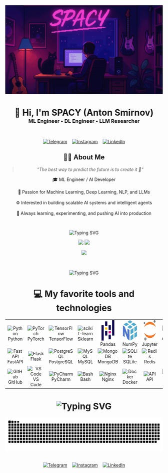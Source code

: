 <!-- ЛОГО -->

<img src="https://raw.githubusercontent.com/spacyboy/spacyboy/main/logo.png" alt="SPACY" title="SPACY"/>
<div align="justify">

<!-- ЗАГОЛОВОК -->

<h1 align="center" style="margin-bottom:0;">👋 Hi, I'm SPACY (Anton Smirnov)</h1>
<h3 align="center" style="margin-top:0;">ML Engineer • DL Engineer • LLM Researcher</h3>

<!-- СОЦСЕТИ -->

<br>

<p align="center">
  <!-- Telegram -->
  <a href="https://t.me/spaccyy" target="_blank">
    <img src="https://upload.wikimedia.org/wikipedia/commons/8/82/Telegram_logo.svg" width="60" height="60" alt="Telegram"/>&#8203;
  </a>
  &nbsp;&nbsp;&nbsp;
  <!-- Instagram -->
  <a href="https://instagram.com/spaccyy" target="_blank">
    <img src="https://upload.wikimedia.org/wikipedia/commons/a/a5/Instagram_icon.png" width="60" height="60" alt="Instagram"/>&#8203;
  </a>
  &nbsp;&nbsp;&nbsp;
  <!-- LinkedIn -->
  <a href="https://www.linkedin.com/in//" target="_blank">
    <img src="https://upload.wikimedia.org/wikipedia/commons/c/ca/LinkedIn_logo_initials.png" width="60" height="60" alt="LinkedIn"/>&#8203;
  </a>
</p>


<!-- ОБО МНЕ -->

<h2 align="center">👨‍💻 About Me</h2>

<blockquote align="center">
  <em>"The best way to predict the future is to create it 🚀"</em>
</blockquote>

<p align="center">
  🎓 ML Engineer / AI Developer  
  <br><br>
  🧪 Passion for Machine Learning, Deep Learning, NLP, and LLMs  
  <br><br>
  ⚙️ Interested in building scalable AI systems and intelligent agents  
  <br><br>
  🌱 Always learning, experimenting, and pushing AI into production  
</p>

<!-- АНИМАЦИЯ -->

<br>
<p align="center">
  <img src="https://readme-typing-svg.herokuapp.com?size=28&duration=3500&font=Share+Tech+Mono&pause=1000&center=true&vCenter=true&width=600&lines=Hi+there!+I'm+an+ML+Engineer;ML+•+DL+•+LLMs;Always+learning+new+things+🚀" alt="Typing SVG" />
</p>

<!-- ГИТХАБ СТАТИСТИКА -->

<p align="center">
  <img src="https://beautiful-github-homepage.vercel.app/api?username=spacyboy&hide_title=true&show_icons=true&theme=gotham&include_all_commits=true&hide_rank=true" height="200"/>
  <img src="https://beautiful-github-homepage.vercel.app/api/top-langs/?username=spacyboy&hide_title=false&layout=compact&theme=gotham&count_private=true" height="200"/>
</p>
<p align="center">
  <img src="https://streak-stats.demolab.com?user=spacyboy&theme=gotham&hide_border=false" height="200"/>
</p>
<br>

<!-- АНИМАЦИЯ -->

<p align="center">
<img src="https://readme-typing-svg.demolab.com?font=Share+Tech+Mono&size=28&duration=3500&pause=1200&color=00F7FF&center=true&vCenter=true&width=900&lines=%24%20init%20pipeline...;load%20dataset%20%5BOK%5D;train%20%5BGPU%20A100%5D%20%3A%20epoch%20%5B1..N%5D;metrics%3A%20ROC-AUC%200.985%E2%86%91;%3E%3E%3E%20deploy%20to%20prod%20via%20MLOps" alt="Typing SVG" />
</p>

<!-- ИКОНКИ -->

<h1 align="center">💻 My favorite tools and technologies</h1>

<table align="center">
  <!-- Row 1: Core ML / DS -->
  <tr>
    <td align="center" width="96">
      <img src="https://techstack-generator.vercel.app/python-icon.svg" alt="Python" width="65" height="65"/><br>Python
    </td>
    <td align="center" width="96">
      <img src="https://skillicons.dev/icons?i=pytorch" alt="PyTorch" width="65" height="65"/><br>PyTorch
    </td>
    <td align="center" width="96">
      <img src="https://skillicons.dev/icons?i=tensorflow" alt="TensorFlow" width="65" height="65"/><br>TensorFlow
    </td>
    <td align="center" width="96">
      <img src="https://skillicons.dev/icons?i=scikitlearn" alt="scikit-learn" width="65" height="65"/><br>Sklearn
    </td>
    <td align="center" width="96">
      <img src="https://raw.githubusercontent.com/devicons/devicon/master/icons/pandas/pandas-original.svg" width="65" height="65" alt="pandas"/><br>Pandas
    </td>
    <td align="center" width="96">
      <img src="https://raw.githubusercontent.com/devicons/devicon/master/icons/numpy/numpy-original.svg" width="65" height="65" alt="NumPy"/><br>NumPy
    </td>
    <td align="center" width="96">
      <img src="https://raw.githubusercontent.com/devicons/devicon/master/icons/jupyter/jupyter-original.svg" width="65" height="65" alt="Jupyter"/><br>Jupyter
    </td>
    <td align="center" width="96">
      <img src="https://skillicons.dev/icons?i=opencv" alt="OpenCV" width="65" height="65"/><br>OpenCV
    </td>
  </tr>

  <!-- Row 2: Data & Backend -->
  <tr>
    <td align="center" width="96">
      <img src="https://skillicons.dev/icons?i=fastapi" alt="FastAPI" width="65" height="65"/><br>FastAPI
    </td>
    <td align="center" width="96">
      <img src="https://skillicons.dev/icons?i=flask" alt="Flask" width="65" height="65"/><br>Flask
    </td>
    <td align="center" width="96">
      <img src="https://skillicons.dev/icons?i=postgres" alt="PostgreSQL" width="65" height="65"/><br>PostgreSQL
    </td>
    <td align="center" width="96">
      <img src="https://techstack-generator.vercel.app/mysql-icon.svg" alt="MySQL" width="65" height="65"/><br>MySQL
    </td>
    <td align="center" width="96">
      <img src="https://skillicons.dev/icons?i=mongodb" alt="MongoDB" width="65" height="65"/><br>MongoDB
    </td>
    <td align="center" width="96">
      <img src="https://skillicons.dev/icons?i=sqlite" alt="SQLite" width="65" height="65"/><br>SQLite
    </td>
    <td align="center" width="96">
      <img src="https://skillicons.dev/icons?i=redis" alt="Redis" width="65" height="65"/><br>Redis
    </td>
    <td align="center" width="96">
      <img src="https://skillicons.dev/icons?i=linux" alt="Linux" width="65" height="65"/><br>Linux
    </td>
  </tr>

  <!-- Row 3: Dev Tools & Extras -->
  <tr>
    <td align="center" width="96">
      <img src="https://techstack-generator.vercel.app/github-icon.svg" alt="GitHub" width="65" height="65"/><br>GitHub
    </td>
    <td align="center" width="96">
      <img src="https://skillicons.dev/icons?i=vscode" alt="VS Code" width="65" height="65"/><br>VS Code
    </td>
    <td align="center" width="96">
      <img src="https://skillicons.dev/icons?i=pycharm" alt="PyCharm" width="65" height="65"/><br>PyCharm
    </td>
    <td align="center" width="96">
      <img src="https://skillicons.dev/icons?i=bash" alt="Bash" width="65" height="65"/><br>Bash
    </td>
    <td align="center" width="96">
      <img src="https://techstack-generator.vercel.app/nginx-icon.svg" alt="Nginx" width="65" height="65"/><br>Nginx
    </td>
    <td align="center" width="96">
      <img src="https://techstack-generator.vercel.app/docker-icon.svg" alt="Docker" width="65" height="65"/><br>Docker
    </td>
    <td align="center" width="96">
      <img src="https://upload.wikimedia.org/wikipedia/commons/a/ab/Swagger-logo.png" width="65" height="65" alt="API"/><br>API
    </td>
    <td align="center" width="96">
      <img src="https://cdn.jsdelivr.net/gh/simple-icons/simple-icons/icons/mlflow.svg" width="65" height="65" alt="MLflow"/><br>MLflow
    </td>
  </tr>
</table>

<!-- АНИМАЦИЯ -->

<h1 align="center">
  <img src="https://readme-typing-svg.herokuapp.com?font=Share+Tech+Mono&size=28&duration=3500&pause=800&color=00F7FF&center=true&vCenter=true&width=900&lines=SPACY+%7C+ML+ENGINEER+%7C+RUSSIA;Progress+Vibes+Only+⚡" alt="Typing SVG" />
</h1>

<!-- ГИФКА -->

<img src="https://raw.githubusercontent.com/ishandutta2007/snk/output-svg-only/github-contribution-grid-snake.svg" alt="e" style="max-width: 100%;">
<!-- СОЦСЕТИ -->

<br>
<br>

<p align="center">
  <!-- Telegram -->
  <a href="https://t.me/spaccyy" target="_blank">
    <img src="https://upload.wikimedia.org/wikipedia/commons/8/82/Telegram_logo.svg" width="60" height="60" alt="Telegram"/>&#8203;
  </a>
  &nbsp;&nbsp;&nbsp;
  <!-- Instagram -->
  <a href="https://instagram.com/spaccyy" target="_blank">
    <img src="https://upload.wikimedia.org/wikipedia/commons/a/a5/Instagram_icon.png" width="60" height="60" alt="Instagram"/>&#8203;
  </a>
  &nbsp;&nbsp;&nbsp;
  <!-- LinkedIn -->
  <a href="https://www.linkedin.com/in//" target="_blank">
    <img src="https://upload.wikimedia.org/wikipedia/commons/c/ca/LinkedIn_logo_initials.png" width="60" height="60" alt="LinkedIn"/>&#8203;
  </a>
</p>
